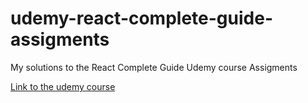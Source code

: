 # udemy-react-complete-guide-assigments
My solutions to the React Complete Guide Udemy course Assigments

[Link to the udemy course](https://udemy.com/course/react-the-complete-guide-incl-redux/)
